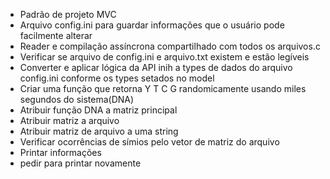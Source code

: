 * Padrão de projeto MVC 
* Arquivo config.ini para guardar informações que o usuário pode facilmente alterar
* Reader e compilação assíncrona compartilhado com todos os arquivos.c
* Verificar se arquivo de config.ini e arquivo.txt existem e estão legíveis
* Converter e aplicar lógica da API inih a types de dados do arquivo config.ini conforme os types setados no model
* Criar uma função que retorna Y T C G randomicamente usando miles segundos do sistema(DNA)
* Atribuir função DNA a matriz principal
* Atribuir matriz a arquivo
* Atribuir matriz de arquivo a uma string 
* Verificar ocorrências de símios pelo vetor de matriz do arquivo 
* Printar informações
* pedir para printar novamente